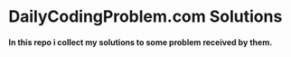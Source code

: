 # DailyCodingProblem.com Solutions
#### In this repo i collect my solutions to some problem received by them.

